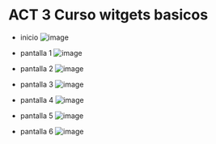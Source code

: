 # ACT 3 Curso witgets basicos

- inicio
![image](https://github.com/user-attachments/assets/cccfc277-97bc-48f8-8863-84d75e44caa1)
- pantalla 1
  ![image](https://github.com/user-attachments/assets/e9e29336-57e5-4df3-9915-e85739baf7c2)

- pantalla 2
  ![image](https://github.com/user-attachments/assets/eb8b4e75-e28a-4b7d-843e-55ea920ad116)

- pantalla 3
  ![image](https://github.com/user-attachments/assets/d50b4716-f4ab-45ce-9af6-ae356603dd53)

- pantalla 4
  ![image](https://github.com/user-attachments/assets/33c2f649-4803-4244-97fb-21b7f4d01e0d)

- pantalla 5
  ![image](https://github.com/user-attachments/assets/959cc5ef-103c-454c-8987-697d1b9f509f)

- pantalla 6
  ![image](https://github.com/user-attachments/assets/7ba4672c-13bb-4633-96be-bea0deb0242e)



